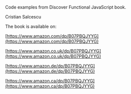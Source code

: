 Code examples from Discover Functional JavaScript book.

Cristian Salcescu

The book is available on:

[https://www.amazon.com/dp/B07PBQJYYG](https://www.amazon.com/dp/B07PBQJYYG)

[https://www.amazon.co.uk/dp/B07PBQJYYG](https://www.amazon.co.uk/dp/B07PBQJYYG)

[https://www.amazon.de/dp/B07PBQJYYG](https://www.amazon.de/dp/B07PBQJYYG)

[https://www.amazon.ca/dp/B07PBQJYYG](https://www.amazon.ca/dp/B07PBQJYYG)
